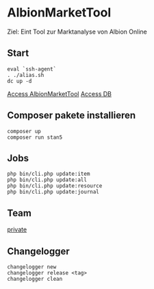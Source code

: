 # AlbionMarketTool

Ziel: Eint Tool zur Marktanalyse von Albion Online

## Start
```shell
eval `ssh-agent`
. ./alias.sh
dc up -d
```

[Access AlbionMarketTool](http://localhost:8080)
[Access DB](http://localhost:8081)

## Composer pakete installieren

```shell
composer up
composer run stan5
```

## Jobs
```shell 
php bin/cli.php update:item
php bin/cli.php update:all
php bin/cli.php update:resource
php bin/cli.php update:journal
```

## Team

[private](https://confluence.mehrkanal.com/#recently-worked)

## Changelogger

```shell
changelogger new
changelogger release <tag>
changelogger clean
```
